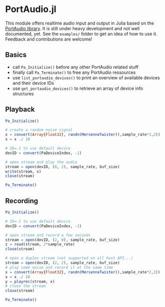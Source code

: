 # PortAudio.jl

This module offers realtime audio input and output in Julia based on the
[PortAudio library](http://www.portaudio.com/). It is still under heavy
development and not well documented, yet. See the `examples/` folder to get
an idea of how to use it. Feedback and contributions are welcome!

## Basics

  * call `Pa_Initialize()` before any other PortAudio related stuff
  * finally call `Pa_Terminate()` to free any PortAudio ressources
  * use `list_portaudio_devices()` to print an overview of available
    devices and their device IDs
  * use `get_portaudio_devices()` to retrieve an array of device info
    structures

## Playback

```julia
Pa_Initialize()

# create a random noise signal
x = convert(Array{Float32}, randn(MersenneTwister(),sample_rate*3,2))
x = x ./ 10

# ID=-1 to use default device
devID = convert(PaDeviceIndex, -1)

# open stream and play the audio
stream = open(devID, (0, 2), sample_rate, buf_size)
write(stream, x)
close(stream)

Pa_Terminate()
```

## Recording

```julia
Pa_Initialize()

# ID=-1 to use default device
devID = convert(PaDeviceIndex, -1)

# open stream and record a few seconds
stream = open(devID, (2, 0), sample_rate, buf_size)
z = read(stream, 2*sample_rate)
close(stream)

# open a duplex stream (not supported on all host API...)
stream = open(devID, (2, 2), sample_rate, buf_size)
# play some noise and record it at the same time
x = convert(Array{Float32}, randn(MersenneTwister(),sample_rate*2,2))
x = x ./ 10
y = playrec(stream, x)
# close the stream
close(stream)

Pa_Terminate()
```
